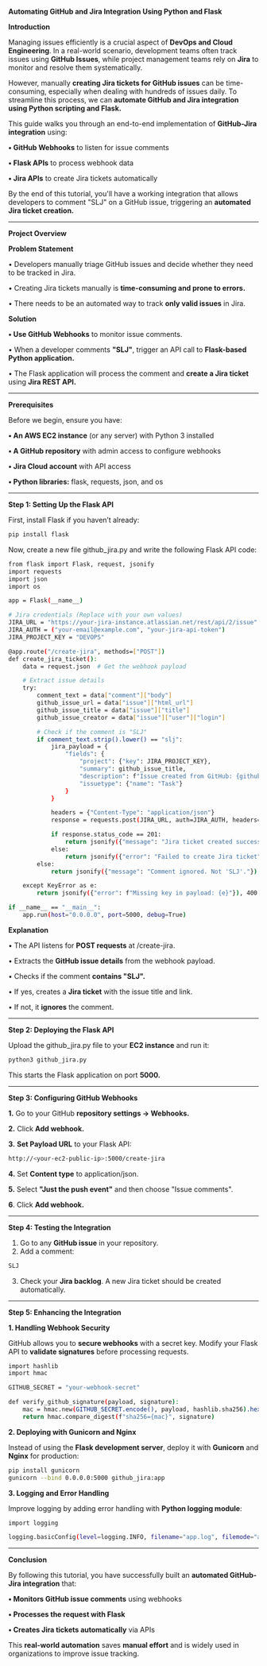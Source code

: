 **Automating GitHub and Jira Integration Using Python and Flask**

**Introduction**

Managing issues efficiently is a crucial aspect of **DevOps and Cloud Engineering**. In a real-world scenario, development teams often track issues using **GitHub Issues**, while project management teams rely on **Jira** to monitor and resolve them systematically.

However, manually **creating Jira tickets for GitHub issues** can be time-consuming, especially when dealing with hundreds of issues daily. To streamline this process, we can **automate GitHub and Jira integration using Python scripting and Flask.**

This guide walks you through an end-to-end implementation of **GitHub-Jira integration** using:

**•	GitHub Webhooks** to listen for issue comments

**•	Flask APIs** to process webhook data

**•	Jira APIs** to create Jira tickets automatically

By the end of this tutorial, you'll have a working integration that allows developers to comment "SLJ" on a GitHub issue, triggering an **automated Jira ticket creation.**

---

**Project Overview**

**Problem Statement**

•	Developers manually triage GitHub issues and decide whether they need to be tracked in Jira.

•	Creating Jira tickets manually is **time-consuming and prone to errors.**

•	There needs to be an automated way to track **only valid issues** in Jira.

**Solution**

**•	Use GitHub Webhooks** to monitor issue comments.

•	When a developer comments **"SLJ"**, trigger an API call to **Flask-based Python application.**

•	The Flask application will process the comment and **create a Jira ticket** using **Jira REST API.**

---

**Prerequisites**

Before we begin, ensure you have:

**•	An AWS EC2 instance** (or any server) with Python 3 installed

**•	A GitHub repository** with admin access to configure webhooks

**•	Jira Cloud account** with API access

**•	Python libraries:** flask, requests, json, and os

---

**Step 1: Setting Up the Flask API**

First, install Flask if you haven’t already:

```sh
pip install flask
```

Now, create a new file github_jira.py and write the following Flask API code:

```sh
from flask import Flask, request, jsonify
import requests
import json
import os

app = Flask(__name__)

# Jira credentials (Replace with your own values)
JIRA_URL = "https://your-jira-instance.atlassian.net/rest/api/2/issue"
JIRA_AUTH = ("your-email@example.com", "your-jira-api-token")
JIRA_PROJECT_KEY = "DEVOPS"

@app.route("/create-jira", methods=["POST"])
def create_jira_ticket():
    data = request.json  # Get the webhook payload

    # Extract issue details
    try:
        comment_text = data["comment"]["body"]
        github_issue_url = data["issue"]["html_url"]
        github_issue_title = data["issue"]["title"]
        github_issue_creator = data["issue"]["user"]["login"]

        # Check if the comment is "SLJ"
        if comment_text.strip().lower() == "slj":
            jira_payload = {
                "fields": {
                    "project": {"key": JIRA_PROJECT_KEY},
                    "summary": github_issue_title,
                    "description": f"Issue created from GitHub: {github_issue_url} \n\n Created by: {github_issue_creator}",
                    "issuetype": {"name": "Task"}
                }
            }

            headers = {"Content-Type": "application/json"}
            response = requests.post(JIRA_URL, auth=JIRA_AUTH, headers=headers, data=json.dumps(jira_payload))

            if response.status_code == 201:
                return jsonify({"message": "Jira ticket created successfully!", "ticket": response.json()}), 201
            else:
                return jsonify({"error": "Failed to create Jira ticket", "details": response.text}), 400
        else:
            return jsonify({"message": "Comment ignored. Not 'SLJ'."}), 200

    except KeyError as e:
        return jsonify({"error": f"Missing key in payload: {e}"}), 400

if __name__ == "__main__":
    app.run(host="0.0.0.0", port=5000, debug=True)
```

**Explanation**

•	The API listens for **POST requests** at /create-jira.

•	Extracts the **GitHub issue details** from the webhook payload.

•	Checks if the comment **contains "SLJ".**

•	If yes, creates a **Jira ticket** with the issue title and link.

•	If not, it **ignores** the comment.

---

**Step 2: Deploying the Flask API**

Upload the github_jira.py file to your **EC2 instance** and run it:

```sh
python3 github_jira.py
```

This starts the Flask application on port **5000.**

---

**Step 3: Configuring GitHub Webhooks**

**1.**	Go to your GitHub **repository settings → Webhooks.**

**2.**	Click **Add webhook.**

**3.**	**Set Payload URL** to your Flask API:

```sh
http://<your-ec2-public-ip>:5000/create-jira
```

**4.**	Set **Content type** to application/json.
  
**5.**	Select **"Just the push event"** and then choose "Issue comments".

**6**.	Click **Add webhook.**

---

**Step 4: Testing the Integration**

1.	Go to any **GitHub issue** in your repository.
2.	Add a comment:

  ```sh
SLJ
```
3.	Check your **Jira backlog**. A new Jira ticket should be created automatically.

---

**Step 5: Enhancing the Integration**

**1. Handling Webhook Security**

GitHub allows you to **secure webhooks** with a secret key. Modify your Flask API to **validate signatures** before processing requests.

```sh
import hashlib
import hmac

GITHUB_SECRET = "your-webhook-secret"

def verify_github_signature(payload, signature):
    mac = hmac.new(GITHUB_SECRET.encode(), payload, hashlib.sha256).hexdigest()
    return hmac.compare_digest(f"sha256={mac}", signature)
```

**2. Deploying with Gunicorn and Nginx**

Instead of using the **Flask development server**, deploy it with **Gunicorn** and **Nginx** for production:

```sh
pip install gunicorn
gunicorn --bind 0.0.0.0:5000 github_jira:app
```

**3. Logging and Error Handling**

Improve logging by adding error handling with **Python logging module**:

```sh
import logging

logging.basicConfig(level=logging.INFO, filename="app.log", filemode="a", format="%(asctime)s - %(levelname)s - %(message)s")
```

---

**Conclusion**

By following this tutorial, you have successfully built an **automated GitHub-Jira integration** that:

**•	Monitors GitHub issue comments** using webhooks

**•	Processes the request with Flask**

**•	Creates Jira tickets automatically** via APIs

This **real-world automation** saves **manual effort** and is widely used in organizations to improve issue tracking.

